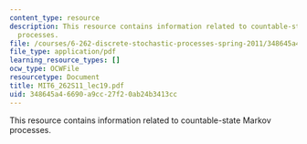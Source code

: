 ```yaml
---
content_type: resource
description: This resource contains information related to countable-state Markov
  processes.
file: /courses/6-262-discrete-stochastic-processes-spring-2011/348645a46690a9cc27f20ab24b3413cc_MIT6_262S11_lec19.pdf
file_type: application/pdf
learning_resource_types: []
ocw_type: OCWFile
resourcetype: Document
title: MIT6_262S11_lec19.pdf
uid: 348645a4-6690-a9cc-27f2-0ab24b3413cc
---
```

This resource contains information related to countable-state Markov processes.

